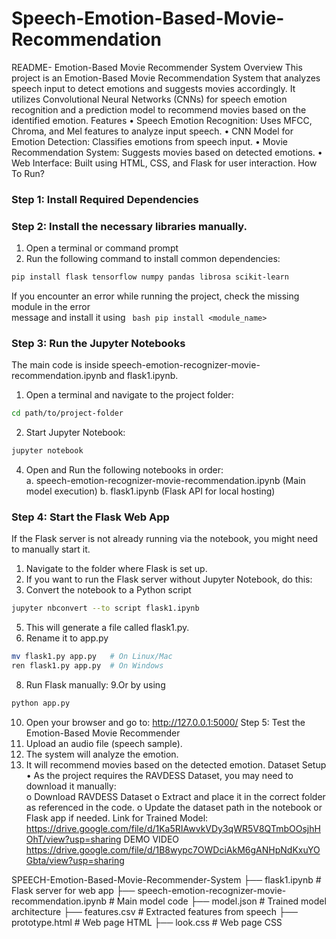 # Speech-Emotion-Based-Movie-Recommendation
README- 
Emotion-Based Movie Recommender System 
Overview 
This project is an Emotion-Based Movie Recommendation System that analyzes speech input 
to detect emotions and suggests movies accordingly. It utilizes Convolutional Neural Networks 
(CNNs) for speech emotion recognition and a prediction model to recommend movies based on 
the identified emotion. 
Features 
• Speech Emotion Recognition: Uses MFCC, Chroma, and Mel features to analyze 
input speech. 
• CNN Model for Emotion Detection: Classifies emotions from speech input. 
• Movie Recommendation System: Suggests movies based on detected emotions. 
• Web Interface: Built using HTML, CSS, and Flask for user interaction. 
How To Run? 
### Step 1: Install Required Dependencies 
### Step 2: Install the necessary libraries manually. 
1. Open a terminal or command prompt 
2. Run the following command to install common dependencies:
``` bash  
pip install flask tensorflow numpy pandas librosa scikit-learn
```
If you encounter an error while running the project, check the missing module in the error      
message and install it using ``` bash pip install <module_name>``` 
### Step 3: Run the Jupyter Notebooks 
The main code is inside speech-emotion-recognizer-movie-recommendation.ipynb and 
flask1.ipynb. 
1. Open a terminal and navigate to the project folder:  
``` bash
cd path/to/project-folder
```
2. Start Jupyter Notebook:
``` bash
jupyter notebook
``` 
4. Open and Run the following notebooks in order:  
a. speech-emotion-recognizer-movie-recommendation.ipynb (Main model 
execution) 
b. flask1.ipynb (Flask API for local hosting) 
### Step 4: Start the Flask Web App 
If the Flask server is not already running via the notebook, you might need to manually start it. 
1. Navigate to the folder where Flask is set up. 
2. If you want to run the Flask server without Jupyter Notebook, do this: 
3. Convert the notebook to a Python script
``` bash 
jupyter nbconvert --to script flask1.ipynb
```
5. This will generate a file called flask1.py. 
6. Rename it to app.py
``` bash
mv flask1.py app.py   # On Linux/Mac 
ren flask1.py app.py  # On Windows
```
8. Run Flask manually:
9.Or by using
``` bash
python app.py
```
10. Open your browser and go to: 
http://127.0.0.1:5000/ 
Step 5: Test the Emotion-Based Movie Recommender 
1. Upload an audio file (speech sample). 
2. The system will analyze the emotion. 
3. It will recommend movies based on the detected emotion. 
Dataset Setup 
• As the project  requires the RAVDESS Dataset, you may need to download it manually:  
o Download RAVDESS Dataset 
o Extract and place it in the correct folder as referenced in the code. 
o Update the dataset path in the notebook or Flask app if needed. 
Link for Trained Model: 
https://drive.google.com/file/d/1Ka5RIAwvkVDy3qWR5V8QTmbOOsjhHOhT/view?usp=sharing 
DEMO VIDEO                       
https://drive.google.com/file/d/1B8wypc7OWDciAkM6gANHpNdKxuYOGbta/view?usp=sharing

SPEECH-Emotion-Based-Movie-Recommender-System
├── flask1.ipynb                          # Flask server for web app
├── speech-emotion-recognizer-movie-recommendation.ipynb  # Main model code
├── model.json                           # Trained model architecture
├── features.csv                         # Extracted features from speech
├── prototype.html                      # Web page HTML
├── look.css                            # Web page CSS

